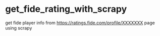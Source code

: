 # get_fide_rating_with_scrapy
get fide player info from https://ratings.fide.com/profile/XXXXXXX page using scrapy
